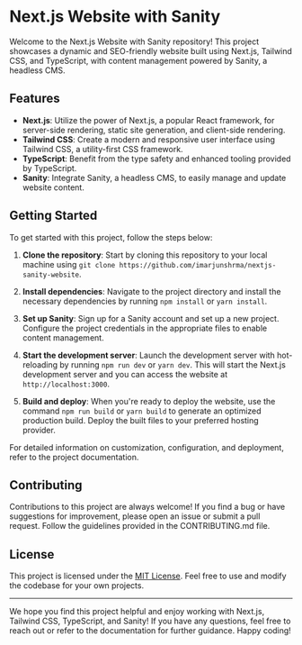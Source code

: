 # Next.js Website with Sanity

Welcome to the Next.js Website with Sanity repository! This project showcases a dynamic and SEO-friendly website built using Next.js, Tailwind CSS, and TypeScript, with content management powered by Sanity, a headless CMS.

## Features

- **Next.js**: Utilize the power of Next.js, a popular React framework, for server-side rendering, static site generation, and client-side rendering.
- **Tailwind CSS**: Create a modern and responsive user interface using Tailwind CSS, a utility-first CSS framework.
- **TypeScript**: Benefit from the type safety and enhanced tooling provided by TypeScript.
- **Sanity**: Integrate Sanity, a headless CMS, to easily manage and update website content.

## Getting Started

To get started with this project, follow the steps below:

1. **Clone the repository**: Start by cloning this repository to your local machine using `git clone https://github.com/imarjunshrma/nextjs-sanity-website`.

2. **Install dependencies**: Navigate to the project directory and install the necessary dependencies by running `npm install` or `yarn install`.

3. **Set up Sanity**: Sign up for a Sanity account and set up a new project. Configure the project credentials in the appropriate files to enable content management.

4. **Start the development server**: Launch the development server with hot-reloading by running `npm run dev` or `yarn dev`. This will start the Next.js development server and you can access the website at `http://localhost:3000`.

5. **Build and deploy**: When you're ready to deploy the website, use the command `npm run build` or `yarn build` to generate an optimized production build. Deploy the built files to your preferred hosting provider.

For detailed information on customization, configuration, and deployment, refer to the project documentation.

## Contributing

Contributions to this project are always welcome! If you find a bug or have suggestions for improvement, please open an issue or submit a pull request. Follow the guidelines provided in the CONTRIBUTING.md file.

## License

This project is licensed under the [MIT License](LICENSE). Feel free to use and modify the codebase for your own projects.

---

We hope you find this project helpful and enjoy working with Next.js, Tailwind CSS, TypeScript, and Sanity! If you have any questions, feel free to reach out or refer to the documentation for further guidance. Happy coding!
